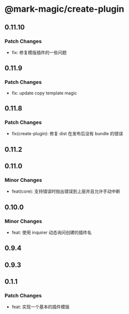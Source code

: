 # @mark-magic/create-plugin

## 0.11.10

### Patch Changes

- fix: 修复模版插件的一些问题

## 0.11.9

### Patch Changes

- fix: update copy template magic

## 0.11.8

### Patch Changes

- fix(create-plugin): 修复 dist 在发布后没有 bundle 的错误

## 0.11.2

## 0.11.0

### Minor Changes

- feat(core): 支持错误时抛出错误到上层并且允许手动中断

## 0.10.0

### Minor Changes

- feat: 使用 inquirer 动态询问创建的插件名

## 0.9.4

## 0.9.3

## 0.1.1

### Patch Changes

- feat: 实现一个基本的插件模版
